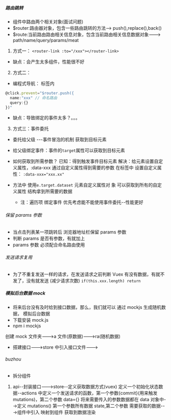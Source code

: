 ##### 路由跳转

- 组件中路由两个相关对象(面试问题)
- \$router:路由器对象，包含一些路由跳转的方法--> push(),replace(),back()
- \$route:当前路由路由相关信息对象，包含当前路由相关信息数据对象---> path/name/query/params/meat

1. 方式一：
   `<router-link :to="/xxx"></router-link>`

- 缺点：会产生太多组件，性能很不好

2. 方式二：

- 编程式导航：
  标签内

```js
@click.prevent="$router.push({
  name:"xxx" // 命名路由
  query:{}
})"
```

- 缺点：导致绑定的事件太多？。。。

3. 方式三：事件委托

- 委托给父级 ---事件冒泡的机制 获取到目标元素
- 给父级绑定事件：事件的`target`属性可以获取到目标元素
- 如何获取到所需参数？
  已知：得到触发事件目标元素
  解决：给元素设置自定义属性，:data-xxx 通过自定义属性得到需要的参数
  在标签中 设置自定义属性：
  `:data-xxx="xxx.xx"`
- 方法中 使用`e.target.dataset` 元素自定义属性对 象 可以获取到所有的自定义属性 结构拿到所需要的数据

  - 注：遍历项 绑定事件 优先考虑能不能使用事件委托--性能更好

###### 保留 params 参数

- 当点击列表某一项跳转后 浏览器地址栏保留 params 参数
- 判断 params 是否有参数，有就加上
- params 参数 必须配合命名路由使用

###### 发送请求复用

- 为了不重复发送一样的请求，在发送请求之前判断 Vuex 有没有数据，有就不发了，没有就发送 (减少请求次数)
  `if(this.xxx.length) return`

##### 模拟后台数据 mock

- 将来后台没有及时给到接口数据，那么，我们就可以 通过 mockjs 生成随机数据， 模拟后台数据
- 下载安装 mock.js
- npm i mockjs

创建 mock 文件夹--->a 文件(原数据)--->ra(随机数据)

- 搭建接口--->store 中引入接口文件--->

###### buzhou

- 拆分组件

1. api--封装接口--->store--定义获取数据方式(vuex) 定义一个初始化状态数据--actions 中定义一个发送请求的函数，第一个参数{commit}(用来触发 mutations)，第二个参数 data={} 将来需要传入的参数数据都在 data 对象中-->定义 mutations() 第一个参数所有数据 state,第二个参数 需要获取的数据--->组件中引入 映射到组件 获取到数据渲染
